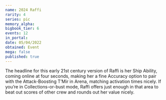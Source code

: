 ```yaml
---
name: 2024 Raffi
rarity: 4
series: pic
memory_alpha:
bigbook_tier: 6
events: 12
in_portal:
date: 05/04/2022
obtained: Event
mega: false
published: true
---
```


The headline for this early 21st century version of Raffi is her Ship Ability, coming online at four seconds, making her a fine Accuracy option to pair with the Attack-Boosting T’Mir in Arena, matching activation times nicely. If you’re in Collections-or-bust mode, Raffi offers just enough in that area to beat out scores of other crew and rounds out her value nicely.
